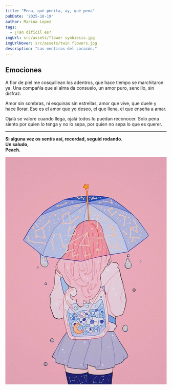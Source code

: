 ```yaml
---
title: "Pena, qué penita, ay, qué pena" 
pubDate: '2025-10-19'
author: Marina Lopez
tags:
  - ¿Tan difícil es?
imgUrl: src/assets/flower symbiosis.jpg
imgUrlHover: src/assets/twin flowers.jpg
description: "Las mentiras del corazón."
---
```

## Emociones
A flor de piel me cosquillean los adentros,
que hace tiempo se marchitaron ya.
Una compañía que al alma da consuelo,
un amor puro, sencillo, sin disfraz.  

Amor sin sombras, ni esquinas sin estrellas,
amor que vive, que duele y hace llorar.
Ese es el amor que yo deseo,
el que llena, el que enseña a amar.  

Ojalá se valore cuando llega,
ojalá todos lo puedan reconocer.
Solo pena siento por quien lo tenga y no lo sepa,
por quien no sepa lo que es querer.  

---

**Si alguna vez os sentís así, recordad, seguid rodando.  
Un saludo,  
Peach.**


![Ilustración Peach](src/assets/Peach.jpg)
